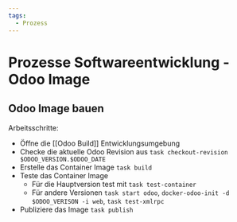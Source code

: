 ```yaml
---
tags:
  - Prozess
---
```

# Prozesse Softwareentwicklung - Odoo Image

## Odoo Image bauen

Arbeitsschritte:

* Öffne die [[Odoo Build]] Entwicklungsumgebung
* Checke die aktuelle Odoo Revision aus `task checkout-revision $ODOO_VERSION.$ODOO_DATE`
* Erstelle das Container Image `task build`
* Teste das Container Image
	* Für die Hauptversion test mit `task test-container`
	* Für andere Versionen `task start odoo`, `docker-odoo-init -d $ODOO_VERISON -i web`, `task test-xmlrpc`
* Publiziere das Image `task publish`
